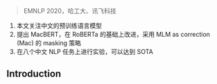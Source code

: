 > EMNLP 2020，哈工大、讯飞科技
<!-- 翻译 & 理解 -->
<!-- Bidirectional Encoder Representations from Transformers (BERT) has shown marvelous improvements across various NLP tasks, and consecutive variants have been proposed to further improve the performance of the pre- trained language models. In this paper, we target on revisiting Chinese pre-trained lan- guage models to examine their effectiveness in a non-English language and release the Chi- nese pre-trained language model series to the community. We also propose a simple but effective model called MacBERT, which im- proves upon RoBERTa in several ways, espe- cially the masking strategy that adopts MLM as correction (Mac). We carried out extensive experiments on eight Chinese NLP tasks to revisit the existing pre-trained language mod- els as well as the proposed MacBERT. Ex- perimental results show that MacBERT could achieve state-of-the-art performances on many NLP tasks, and we also ablate details with sev- eral findings that may help future research.1 -->
1. 本文关注中文的预训练语言模型
2. 提出 MacBERT，在 RoBERTa 的基础上改进，采用 MLM as correction (Mac) 的 masking 策略
3. 在八个中文 NLP 任务上进行实验，可以达到 SOTA

## Introduction
